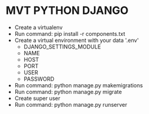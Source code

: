 # MVT PYTHON DJANGO

- Create a virtualenv
- Run command: pip install -r components.txt
- Create a virtual environment with your data '.env'
    - DJANGO_SETTINGS_MODULE
    - NAME
    - HOST
    - PORT
    - USER
    - PASSWORD
- Run command: python manage.py makemigrations
- Run command: python manage.py migrate
- Create super user
- Run command: python manage.py runserver